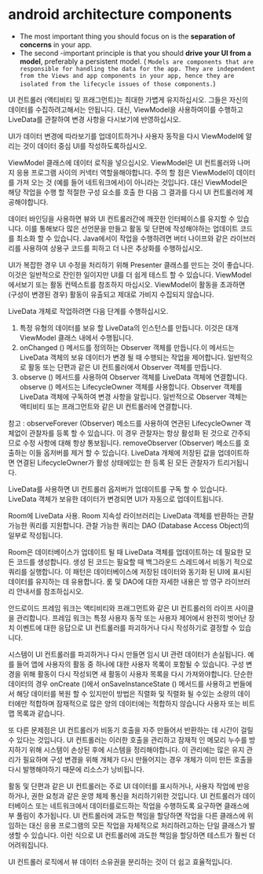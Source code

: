 # android architecture components

- The most important thing you should focus on is the **separation of concerns** in your app.
- The second -important principle is that you should **drive your UI from a model**, preferably a persistent model. ( ` Models are components that are responsible for handling the data for the app. They are independent from the Views and app components in your app, hence they are isolated from the lifecycle issues of those components. `)


UI 컨트롤러 (액티비티 및 프래그먼트)는 최대한 가볍게 유지하십시오. 그들은 자신의 데이터를 수집하려고해서는 안됩니다. 대신, ViewModel을 사용하여이를 수행하고 LiveData를 관찰하여 변경 사항을 다시보기에 반영하십시오.


UI가 데이터 변경에 따라보기를 업데이트하거나 사용자 동작을 다시 ViewModel에 알리는 것이 데이터 중심 UI를 작성하도록하십시오.


ViewModel 클래스에 데이터 로직을 넣으십시오. ViewModel은 UI 컨트롤러와 나머지 응용 프로그램 사이의 커넥터 역할을해야합니다. 주의 할 점은 ViewModel이 데이터를 가져 오는 것 (예를 들어 네트워크에서)이 아니라는 것입니다. 대신 ViewModel은 해당 작업을 수행 할 적절한 구성 요소를 호출 한 다음 그 결과를 다시 UI 컨트롤러에 제공해야합니다.


데이터 바인딩을 사용하면 뷰와 UI 컨트롤러간에 깨끗한 인터페이스를 유지할 수 있습니다. 이를 통해보다 많은 선언문을 만들고 활동 및 단편에 작성해야하는 업데이트 코드를 최소화 할 수 있습니다. Java에서이 작업을 수행하려면 버터 나이프와 같은 라이브러리를 사용하여 상용구 코드를 피하고 더 나은 추상화를 수행하십시오.

UI가 복잡한 경우 UI 수정을 처리하기 위해 Presenter 클래스를 만드는 것이 좋습니다. 이것은 일반적으로 잔인한 일이지만 UI를 더 쉽게 테스트 할 수 있습니다.
ViewModel에서보기 또는 활동 컨텍스트를 참조하지 마십시오. ViewModel이 활동을 초과하면 (구성이 변경된 경우) 활동이 유출되고 제대로 가비지 수집되지 않습니다.





LiveData 개체로 작업하려면 다음 단계를 수행하십시오.

1. 특정 유형의 데이터를 보유 할 LiveData의 인스턴스를 만듭니다. 이것은 대개 ViewModel 클래스 내에서 수행됩니다.
2. onChanged () 메서드를 정의하는 Observer 객체를 만듭니다.이 메서드는 LiveData 객체의 보유 데이터가 변경 될 때 수행되는 작업을 제어합니다. 일반적으로 활동 또는 단편과 같은 UI 컨트롤러에서 Observer 객체를 만듭니다.
3. observe () 메서드를 사용하여 Observer 객체를 LiveData 객체에 연결합니다. observe () 메서드는 LifecycleOwner 객체를 사용합니다. Observer 객체를 LiveData 객체에 구독하여 변경 사항을 알립니다. 일반적으로 Observer 객체는 액티비티 또는 프래그먼트와 같은 UI 컨트롤러에 연결합니다.

참고 : observeForever (Observer) 메소드를 사용하여 연관된 LifecycleOwner 객체없이 관찰자를 등록 할 수 있습니다. 이 경우 관찰자는 항상 활성화 된 것으로 간주되므로 수정 사항에 대해 항상 통보됩니다. removeObserver (Observer) 메소드를 호출하는 이들 옵저버를 제거 할 수 있습니다.
LiveData 개체에 저장된 값을 업데이트하면 연결된 LifecycleOwner가 활성 상태에있는 한 등록 된 모든 관찰자가 트리거됩니다.

LiveData를 사용하면 UI 컨트롤러 옵저버가 업데이트를 구독 할 수 있습니다. LiveData 객체가 보유한 데이터가 변경되면 UI가 자동으로 업데이트됩니다.



Room에 LiveData 사용.
Room 지속성 라이브러리는 LiveData 객체를 반환하는 관찰 가능한 쿼리를 지원합니다. 관찰 가능한 쿼리는 DAO (Database Access Object)의 일부로 작성됩니다.

Room은 데이터베이스가 업데이트 될 때 LiveData 객체를 업데이트하는 데 필요한 모든 코드를 생성합니다. 생성 된 코드는 필요할 때 백그라운드 스레드에서 비동기 적으로 쿼리를 실행합니다. 이 패턴은 데이터베이스에 저장된 데이터와 동기화 된 UI에 표시된 데이터를 유지하는 데 유용합니다. 룸 및 DAO에 대한 자세한 내용은 방 영구 라이브러리 안내서를 참조하십시오.



안드로이드 프레임 워크는 액티비티와 프래그먼트와 같은 UI 컨트롤러의 라이프 사이클을 관리합니다. 프레임 워크는 특정 사용자 동작 또는 사용자 제어에서 완전히 벗어난 장치 이벤트에 대한 응답으로 UI 컨트롤러를 파괴하거나 다시 작성하기로 결정할 수 있습니다.

시스템이 UI 컨트롤러를 파괴하거나 다시 만들면 임시 UI 관련 데이터가 손실됩니다. 예를 들어 앱에 사용자의 활동 중 하나에 대한 사용자 목록이 포함될 수 있습니다. 구성 변경을 위해 활동이 다시 작성되면 새 활동이 사용자 목록을 다시 가져와야합니다. 단순한 데이터의 경우 onCreate ()에서 onSaveInstanceState () 메서드를 사용하고 번들에서 해당 데이터를 복원 할 수 있지만이 방법은 직렬화 및 직렬화 될 수있는 소량의 데이터에만 적합하며 잠재적으로 많은 양의 데이터에는 적합하지 않습니다 사용자 또는 비트 맵 목록과 같습니다.

또 다른 문제점은 UI 컨트롤러가 비동기 호출을 자주 만들어서 반환하는 데 시간이 걸릴 수 있다는 것입니다. UI 컨트롤러는 이러한 호출을 관리하고 잠재적 인 메모리 누수를 방지하기 위해 시스템이 손상된 후에 시스템을 정리해야합니다. 이 관리에는 많은 유지 관리가 필요하며 구성 변경을 위해 개체가 다시 만들어지는 경우 개체가 이미 만든 호출을 다시 발행해야하기 때문에 리소스가 낭비됩니다.

활동 및 단편과 같은 UI 컨트롤러는 주로 UI 데이터를 표시하거나, 사용자 작업에 반응하거나, 권한 요청과 같은 운영 체제 통신을 처리하기위한 것입니다. UI 컨트롤러가 데이터베이스 또는 네트워크에서 데이터를로드하는 작업을 수행하도록 요구하면 클래스에 부 풀림이 추가됩니다. UI 컨트롤러에 과도한 책임을 할당하면 작업을 다른 클래스에 위임하는 대신 응용 프로그램의 모든 작업을 자체적으로 처리하려고하는 단일 클래스가 발생할 수 있습니다. 이런 식으로 UI 컨트롤러에 과도한 책임을 할당하면 테스트가 훨씬 더 어려워집니다.

UI 컨트롤러 로직에서 뷰 데이터 소유권을 분리하는 것이 더 쉽고 효율적입니다.